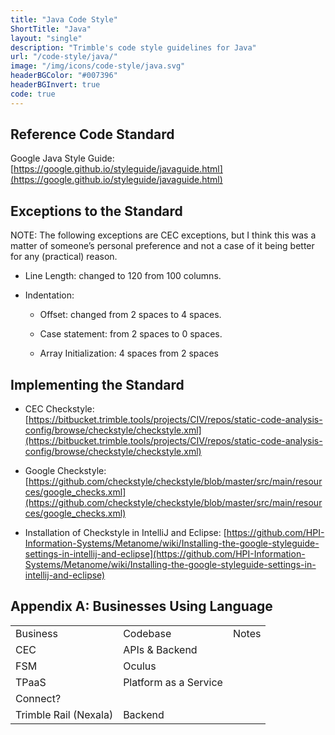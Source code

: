 ```yaml
---
title: "Java Code Style"
ShortTitle: "Java"
layout: "single"
description: "Trimble's code style guidelines for Java"
url: "/code-style/java/"
image: "/img/icons/code-style/java.svg"
headerBGColor: "#007396"
headerBGInvert: true
code: true
---
```


## Reference Code Standard

Google Java Style Guide: [https://google.github.io/styleguide/javaguide.html](https://google.github.io/styleguide/javaguide.html)

## Exceptions to the Standard

NOTE: The following exceptions are CEC exceptions, but I think this was a matter of someone’s personal preference and not a case of it being better for any (practical) reason.

- Line Length: changed to 120 from 100 columns.

- Indentation:

  - Offset: changed from 2 spaces to 4 spaces.

  - Case statement: from 2 spaces to 0 spaces.

  - Array Initialization: 4 spaces from 2 spaces

## Implementing the Standard

- CEC Checkstyle: [https://bitbucket.trimble.tools/projects/CIV/repos/static-code-analysis-config/browse/checkstyle/checkstyle.xml](https://bitbucket.trimble.tools/projects/CIV/repos/static-code-analysis-config/browse/checkstyle/checkstyle.xml)

- Google Checkstyle: [https://github.com/checkstyle/checkstyle/blob/master/src/main/resources/google_checks.xml](https://github.com/checkstyle/checkstyle/blob/master/src/main/resources/google_checks.xml)

- Installation of Checkstyle in IntelliJ and Eclipse: [https://github.com/HPI-Information-Systems/Metanome/wiki/Installing-the-google-styleguide-settings-in-intellij-and-eclipse](https://github.com/HPI-Information-Systems/Metanome/wiki/Installing-the-google-styleguide-settings-in-intellij-and-eclipse)

## Appendix A: Businesses Using Language

<table class="table">
  <tr>
    <td>Business</td>
    <td>Codebase</td>
    <td>Notes</td>
  </tr>
  <tr>
    <td>CEC</td>
    <td>APIs & Backend</td>
    <td></td>
  </tr>
  <tr>
    <td>FSM</td>
    <td>Oculus</td>
    <td></td>
  </tr>
  <tr>
    <td>TPaaS</td>
    <td>Platform as a Service</td>
    <td></td>
  </tr>
  <tr>
    <td>Connect?</td>
    <td></td>
    <td></td>
  </tr>
  <tr>
    <td>Trimble Rail (Nexala)</td>
    <td>Backend</td>
    <td></td>
  </tr>
</table>
